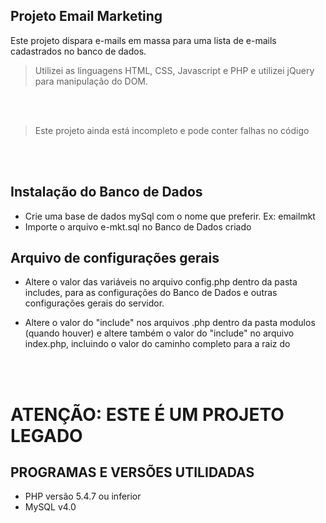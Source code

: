 ## Projeto Email Marketing

Este projeto dispara e-mails em massa para uma lista de e-mails cadastrados no banco de dados.

> Utilizei as linguagens HTML, CSS, Javascript e PHP e utilizei jQuery para manipulação do DOM.

<br>
<br>

> Este projeto ainda está incompleto e pode conter falhas no código

<br>
<br>

## Instalação do Banco de Dados

 - Crie uma base de dados mySql com o nome que preferir. Ex: emailmkt
 - Importe o arquivo e-mkt.sql no Banco de Dados criado

## Arquivo de configurações gerais

 - Altere o valor das variáveis no arquivo config.php dentro da pasta includes, para as configurações do Banco de Dados e outras configurações gerais do servidor.

  - Altere o valor do "include" nos arquivos .php dentro da pasta modulos (quando houver) e altere também o valor do "include" no arquivo index.php, incluindo o valor do caminho completo para a raiz do

<br /><br />

# ATENÇÃO: ESTE É UM PROJETO LEGADO 
## PROGRAMAS E VERSÕES UTILIDADAS
 - PHP versão 5.4.7 ou inferior
 - MySQL v4.0